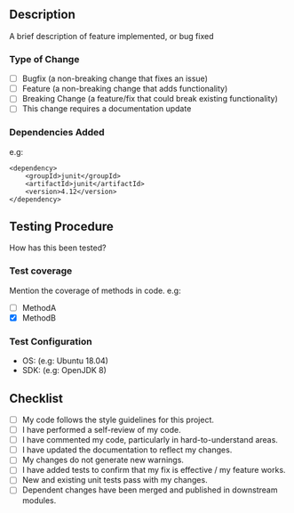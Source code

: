 ## Description
A brief description of feature implemented, or bug fixed

### Type of Change
- [ ] Bugfix (a non-breaking change that fixes an issue)
- [ ] Feature (a non-breaking change that adds functionality)
- [ ] Breaking Change (a feature/fix that could break existing functionality)
- [ ] This change requires a documentation update

### Dependencies Added
e.g:
```
<dependency>
    <groupId>junit</groupId>
    <artifactId>junit</artifactId>
    <version>4.12</version>
</dependency>
```

## Testing Procedure
How has this been tested?

### Test coverage
Mention the coverage of methods in code. e.g:
- [ ] MethodA
- [X] MethodB

### Test Configuration
* OS: (e.g: Ubuntu 18.04)
* SDK: (e.g: OpenJDK 8)

## Checklist
- [ ] My code follows the style guidelines for this project.
- [ ] I have performed a self-review of my code.
- [ ] I have commented my code, particularly in hard-to-understand areas.
- [ ] I have updated the documentation to reflect my changes.
- [ ] My changes do not generate new warnings.
- [ ] I have added tests to confirm that my fix is effective / my feature works.
- [ ] New and existing unit tests pass with my changes.
- [ ] Dependent changes have been merged and published in downstream modules.
